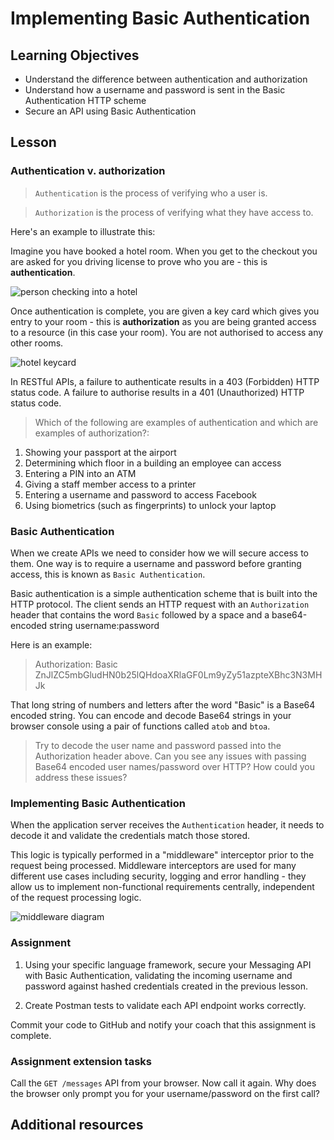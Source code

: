 # Implementing Basic Authentication

## Learning Objectives
* Understand the difference between authentication and authorization
* Understand how a username and password is sent in the Basic Authentication HTTP scheme
* Secure an API using Basic Authentication

## Lesson

### Authentication v. authorization

 > `Authentication` is the process of verifying who a user is. 

 > `Authorization` is the process of verifying what they have access to. 

Here's an example to illustrate this: 

Imagine you have booked a hotel room. When you get to the checkout you are asked for you driving license to prove who you are - this is **authentication**. 

![person checking into a hotel](https://user-images.githubusercontent.com/1316724/102709159-a9be8200-429f-11eb-903b-12976c1f051d.png "Icons made by catkuro from https://www.flaticon.com")

Once authentication is complete, you are given a key card which gives you entry to your room - this is **authorization** as you are being granted access to a resource (in this case your room). You are not authorised to access any other rooms.

![hotel keycard](https://user-images.githubusercontent.com/1316724/102709120-43d1fa80-429f-11eb-9d57-43906703fbf9.png "Icons made by Freepik from https://www.flaticon.com")

In RESTful APIs, a failure to authenticate results in a 403 (Forbidden) HTTP status code. A failure to authorise results in a 401 (Unauthorized) HTTP status code.

> Which of the following are examples of authentication and which are examples of authorization?:
   1. Showing your passport at the airport
   2. Determining which floor in a building an employee can access
   3. Entering a PIN into an ATM 
   4. Giving a staff member access to a printer
   5. Entering a username and password to access Facebook
   6. Using biometrics (such as fingerprints) to unlock your laptop

### Basic Authentication

When we create APIs we need to consider how we will secure access to them. One way is to require a username and password before granting access, this is known as `Basic Authentication`. 

Basic authentication is a simple authentication scheme that is built into the HTTP protocol. The client sends an HTTP request with an `Authorization` header that contains the word `Basic` followed by a space and a base64-encoded string username:password

Here is an example:
> Authorization: Basic ZnJlZC5mbGludHN0b25lQHdoaXRlaGF0Lm9yZy51azpteXBhc3N3MHJk

That long string of numbers and letters after the word "Basic" is a Base64 encoded string. You can encode and decode Base64 strings in your browser console using a pair of functions called `atob` and `btoa`. 

> Try to decode the user name and password passed into the Authorization header above.
> Can you see any issues with passing Base64 encoded user names/password over HTTP? How could you address these issues?

### Implementing Basic Authentication
When the application server receives the `Authentication` header, it needs to decode it and validate the credentials match those stored. 

This logic is typically performed in a "middleware" interceptor prior to the request being processed. Middleware interceptors are used for many different use cases including security, logging and error handling - they allow us to implement non-functional requirements centrally, independent of the request processing logic.  

![middleware diagram](https://miro.medium.com/max/960/1*Fnreje0WgqdBjjLXop9L0A.png)


### Assignment
1. Using your specific language framework, secure your Messaging API with Basic Authentication, validating the incoming username and password against hashed credentials created in the previous lesson. 

1. Create Postman tests to validate each API endpoint works correctly.

Commit your code to GitHub and notify your coach that this assignment is complete.

### Assignment extension tasks
Call the `GET /messages` API from your browser. Now call it again. Why does the browser only prompt you for your username/password on the first call?

## Additional resources


